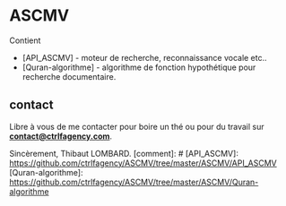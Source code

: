 # ASCMV
Contient
* [API_ASCMV] - moteur de recherche, reconnaissance vocale etc..
* [Quran-algorithme] - algorithme de fonction hypothétique pour recherche documentaire.

## contact
Libre à vous de me contacter pour boire un thé ou pour du travail sur **contact@ctrlfagency.com**.

Sincèrement,
Thibaut LOMBARD.
[comment]: #
   [API_ASCMV]: <https://github.com/ctrlfagency/ASCMV/tree/master/ASCMV/API_ASCMV>
   [Quran-algorithme]: <https://github.com/ctrlfagency/ASCMV/tree/master/ASCMV/Quran-algorithme>



  

